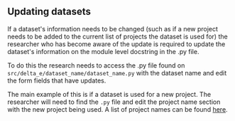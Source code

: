 ## **Updating datasets**

If a dataset's information needs to be changed (such as if a new project needs to be added to the current list of projects the dataset is used for) the researcher who has become aware of the update is required to update the dataset's information on the module level docstring in the .py file.

To do this the research needs to access the .py file found on `src/delta_e/dataset_name/dataset_name.py` with the dataset name and edit the form fields that have updates.

The main example of this is if a dataset is used for a new project. The researcher will need to find the `.py` file and edit the project name section with the new project being used. A list of project names can be found [here](https://github.com/DeltaE/delta-e-utils/blob/main/input.yaml).


